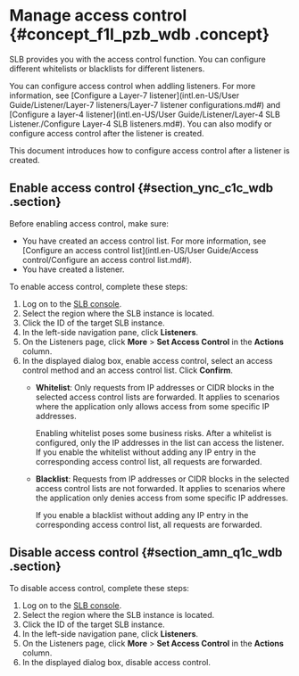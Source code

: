# Manage access control {#concept_f1l_pzb_wdb .concept}

SLB provides you with the access control function. You can configure different whitelists or blacklists for different listeners.

You can configure access control when addling listeners. For more information, see [Configure a Layer-7 listener](intl.en-US/User Guide/Listener/Layer-7 listeners/Layer-7 listener configurations.md#) and [Configure a layer-4 listener](intl.en-US/User Guide/Listener/Layer-4 SLB Listener./Configure Layer-4 SLB listeners.md#). You can also modify or configure access control after the listener is created.

This document introduces how to configure access control after a listener is created.

## Enable access control {#section_ync_c1c_wdb .section}

Before enabling access control, make sure:

-   You have created an access control list. For more information, see [Configure an access control list](intl.en-US/User Guide/Access control/Configure an access control list.md#).
-   You have created a listener.

To enable access control, complete these steps:

1.  Log on to the [SLB console](http://slbnew.console.aliyun.com/#/list/cn-beijing).
2.  Select the region where the SLB instance is located.
3.  Click the ID of the target SLB instance.
4.  In the left-side navigation pane, click **Listeners**.
5.  On the Listeners page, click **More** \> **Set Access Control** in the **Actions** column.
6.  In the displayed dialog box, enable access control, select an access control method and an access control list. Click **Confirm**.
    -   **Whitelist**: Only requests from IP addresses or CIDR blocks in the selected access control lists are forwarded. It applies to scenarios where the application only allows access from some specific IP addresses.

        Enabling whitelist poses some business risks. After a whitelist is configured, only the IP addresses in the list can access the listener. If you enable the whitelist without adding any IP entry in the corresponding access control list, all requests are forwarded.

    -   **Blacklist**: Requests from IP addresses or CIDR blocks in the selected access control lists are not forwarded. It applies to scenarios where the application only denies access from some specific IP addresses.

        If you enable a blacklist without adding any IP entry in the corresponding access control list, all requests are forwarded.


## Disable access control {#section_amn_q1c_wdb .section}

To disable access control, complete these steps:

1.  Log on to the [SLB console](http://slbnew.console.aliyun.com/#/list/cn-beijing).
2.  Select the region where the SLB instance is located.
3.  Click the ID of the target SLB instance.
4.  In the left-side navigation pane, click **Listeners**.
5.  On the Listeners page, click **More** \> **Set Access Control** in the **Actions** column.
6.  In the displayed dialog box, disable access control.

